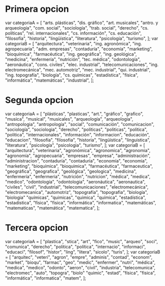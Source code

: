 # Primera opcion

var categoriaA = [
"arts. plásticas",
"dis. gráfico",
"art. musicales",
"antro. y arqueología",
"com. social",
"sociología",
"trab. social",
"derecho",
"cs. políticas",
"rel. internacionales",
"cs. información",
"cs. educación",
"filosofía",
"historia",
"lingüística",
"literatura",
"psicología",
"turismo",
];
var categoriaB = [
"arquitectura",
"veterinaria",
"ing. agronómica",
"ing. agropecuaria",
"adm. empresas",
"contaduría",
"economía",
"marketing",
"bioquímica",
"farmacéutica",
"ing. geográfica",
"ing. geológica",
"medicina",
"enfermería",
"nutrición",
"tec. médica",
"odontología",
"aeronáutica",
"cons. civiles",
"elec. industrial",
"telecomunicaciones",
"ing. electromecánica",
"mec. automotriz",
"mec. industrial",
"qui. industrial",
"ing. topografía",
"biología",
"cs. químicas",
"estadística",
"física",
"informática",
"matemáticas",
"industrial",
];

# Segunda opcion

var categoriaA = [
"plásticas",
"plasticas",
"art.",
"gráfico",
"grafico",
"musica",
"musical",
"musicales",
"arqueología",
"arqueologia",
"antropologia",
"antropología",
"social",
"comunicación",
"comunicacion",
"sociología",
"sociologia",
"derecho",
"políticas",
"politicas",
"política",
"politica",
"internacionales",
"información",
"informacion",
"educación",
"educacion",
"filosofía",
"filosofia",
"historia",
"lingüística",
"linguistica",
"literatura",
"psicología",
"psicologia",
"turismo",
];
var categoriaB = [
"arquitectura",
"veterinaria",
"agronómica",
"agronomica",
"agronomia",
"agronomía",
"agropecuaria",
"empresas",
"empresa",
"administración",
"administracion",
"contaduría",
"contaduria",
"economía",
"economia",
"marketing",
"bioquímica",
"bioquimica",
"farmacéutica",
"farmaceutica",
"geográfica",
"geografica",
"geológica",
"geologica",
"medicina",
"enfermería",
"enfermeria",
"nutrición",
"nutricion",
"médica",
"medica",
"medico",
"odontología",
"odontologia",
"aeronáutica",
"aeronautica",
"civiles",
"civil",
"industrial",
"telecomunicaciones",
"electromecánica",
"electromecanica",
"automotriz",
"topografía",
"topografia",
"biología",
"biologia"
"químicas",
"quimicas",
"quimica",
"química",
"estadística",
"estadistica",
"física",
"fisica",
"informática",
"informatica",
"matemáticas",
"matematicas",
"matemática",
"matematica",
];

# Tercera opcion

var categoriaA = [
"plastica",
"stica",
"art",
"fico",
"music",
"arqueo",
"soci",
"comunica",
"derecho",
"politica",
"política",
"internacio",
"informaci",
"educaci",
"filosof",
"histor",
"ling",
"litera",
"sicolo",
"turis",
];
var categoriaB = [
"arquitec",
"veteri",
"agron",
"empre",
"adminis",
"contad",
"econom",
"market",
"bioqu",
"farmac",
"geo",
"medic",
"enfermer",
"nutri",
"médica",
"medica",
"medico",
"odonto",
"aeron",
"civil",
"industria",
"telecomunica",
"electromec",
"auto",
"topogra",
"biolo"
"quimic",
"estad",
"física",
"fisica",
"informática",
"informatica",
"matem",
];
